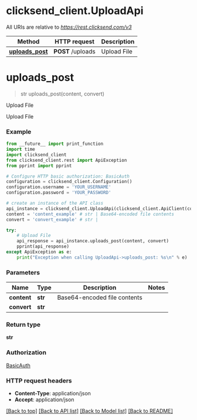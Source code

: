 # clicksend_client.UploadApi

All URIs are relative to *https://rest.clicksend.com/v3*

Method | HTTP request | Description
------------- | ------------- | -------------
[**uploads_post**](UploadApi.md#uploads_post) | **POST** /uploads | Upload File


# **uploads_post**
> str uploads_post(content, convert)

Upload File

Upload File

### Example
```python
from __future__ import print_function
import time
import clicksend_client
from clicksend_client.rest import ApiException
from pprint import pprint

# Configure HTTP basic authorization: BasicAuth
configuration = clicksend_client.Configuration()
configuration.username = 'YOUR_USERNAME'
configuration.password = 'YOUR_PASSWORD'

# create an instance of the API class
api_instance = clicksend_client.UploadApi(clicksend_client.ApiClient(configuration))
content = 'content_example' # str | Base64-encoded file contents
convert = 'convert_example' # str | 

try:
    # Upload File
    api_response = api_instance.uploads_post(content, convert)
    pprint(api_response)
except ApiException as e:
    print("Exception when calling UploadApi->uploads_post: %s\n" % e)
```

### Parameters

Name | Type | Description  | Notes
------------- | ------------- | ------------- | -------------
 **content** | **str**| Base64-encoded file contents | 
 **convert** | **str**|  | 

### Return type

**str**

### Authorization

[BasicAuth](../README.md#BasicAuth)

### HTTP request headers

 - **Content-Type**: application/json
 - **Accept**: application/json

[[Back to top]](#) [[Back to API list]](../README.md#documentation-for-api-endpoints) [[Back to Model list]](../README.md#documentation-for-models) [[Back to README]](../README.md)

